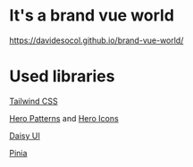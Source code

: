 # It's a brand vue world
https://davidesocol.github.io/brand-vue-world/

# Used libraries
[Tailwind CSS](https://tailwindcss.com/)

[Hero Patterns](https://heropatterns.com/) and [Hero Icons](https://heroicons.com/)

[Daisy UI](https://daisyui.com/)

[Pinia](https://pinia.vuejs.org/)

